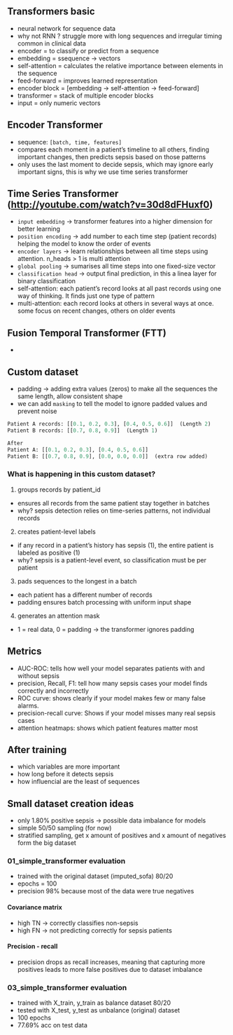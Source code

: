 ## Transformers basic
* neural network for sequence data
* why not RNN ? struggle more with long sequences and irregular timing common in clinical data
* encoder = to classify or predict from a sequence 
* embedding = ssequence -> vectors
* self-attention = calculates the relative importance between elements in the sequence
* feed-forward = improves learned representation
* encoder block = [embedding -> self-attention -> feed-forward]
* transformer = stack of multiple encoder blocks
* input = only numeric vectors 

## Encoder Transformer
* sequence: `[batch, time, features]` 
* compares each moment in a patient’s timeline to all others, finding important changes, then predicts sepsis based on those patterns
* only uses the last moment to decide sepsis, which may ignore early important signs, this is why we use time series transformer

## Time Series Transformer (http://youtube.com/watch?v=30d8dFHuxf0)
* `input embedding` -> transformer features into a higher dimension for better learning
* `position encoding` -> add number to each time step (patient records) helping the model to know the order of events
* `encoder layers` -> learn relationships between all time steps using attention. n_heads > 1 is multi attention
* `global pooling` -> sumarises all time steps into one fixed-size vector
* `classification head` -> output final prediction, in this a linea layer for binary classification
* self-attention: each patient’s record looks at all past records using one way of thinking. It finds just one type of pattern
* multi-attention: each record looks at others in several ways at once. some focus on recent changes, others on older events


## Fusion Temporal Transformer (FTT)
* 

## Custom dataset
* padding -> adding extra values (zeros) to make all the sequences the same length, allow consistent shape
* we can add `masking` to tell the model to ignore padded values and prevent noise 
```python
Patient A records: [[0.1, 0.2, 0.3], [0.4, 0.5, 0.6]]  (Length 2)  
Patient B records: [[0.7, 0.8, 0.9]]  (Length 1)  

After
Patient A: [[0.1, 0.2, 0.3], [0.4, 0.5, 0.6]]  
Patient B: [[0.7, 0.8, 0.9], [0.0, 0.0, 0.0]]  (extra row added)  
```

### What is happening in this custom dataset?
1. groups records by patient_id
- ensures all records from the same patient stay together in batches
- why? sepsis detection relies on time-series patterns, not individual records

2. creates patient-level labels
- if any record in a patient’s history has sepsis (1), the entire patient is labeled as positive (1)
- why? sepsis is a patient-level event, so classification must be per patient

3. pads sequences to the longest in a batch
- each patient has a different number of records
- padding ensures batch processing with uniform input shape

4. generates an attention mask
- 1 = real data, 0 = padding → the transformer ignores padding

## Metrics
* AUC-ROC: tells how well your model separates patients with and without sepsis
* precision, Recall, F1: tell how many sepsis cases your model finds correctly and incorrectly
* ROC curve: shows clearly if your model makes few or many false alarms.
* precision-recall curve: Shows if your model misses many real sepsis cases
* attention heatmaps: shows which patient features matter most

## After training 
* which variables are more important
* how long before it detects sepsis
* how influencial are the least of sequences

## Small dataset creation ideas
* only 1.80% positive sepsis -> possible data imbalance for models
* simple 50/50 sampling (for now)
* stratified sampling, get x amount of positives and x amount of negatives form the big dataset

### 01_simple_transformer evaluation
* trained with the original dataset (imputed_sofa) 80/20
* epochs = 100
* precision 98% because most of the data were true negatives 
#### Covariance matrix
* high TN -> correctly classifies non-sepsis 
* high FN -> not predicting correctly for sepsis patients 

#### Precision - recall
* precision drops as recall increases, meaning that capturing more positives leads to more false positives due to dataset imbalance

### 03_simple_transformer evaluation
* trained with X_train, y_train as balance dataset 80/20
* tested with X_test, y_test as unbalance (original) dataset
* 100 epochs
* 77.69% acc on test data

